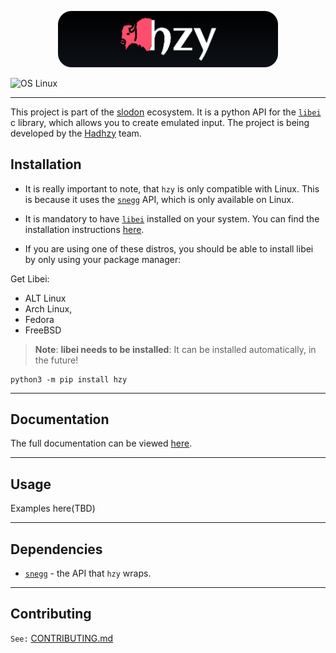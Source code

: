 <p align="center">
<img src="https://raw.githubusercontent.com/Hadhzy/hzy/main/_static/images/logo_buffalo_2.png" alt="" width="70%">
</p>


![OS Linux](https://img.shields.io/badge/OS-Linux-blue)

---
This project is part of the [slodon](https://slodon.io/) ecosystem. It is a python API for the [`libei`](https://gitlab.freedesktop.org/libinput/libei) c library, which allows you to create emulated input.
The project is being developed by the [Hadhzy](https://discord.gg/Qt89JBB2ES) team.

## Installation
- It is really important to note, that `hzy` is only compatible with Linux. This is because it uses the [`snegg`](https://gitlab.freedesktop.org/libinput/snegg) API, which is only available on Linux.


- It is mandatory to have [`libei`](https://gitlab.freedesktop.org/libinput/libei) installed on your system. You can find the installation instructions [here](https://gitlab.freedesktop.org/libinput/snegg/-/blob/master/README.md#installation).

- If you are using one of these distros, you should be able to install libei by only using your package manager:

Get Libei:

- ALT Linux
- Arch Linux,
- Fedora
- FreeBSD

> **Note**: **libei needs to be installed**: It can be installed automatically, in the future!
>
>
```shell
python3 -m pip install hzy
```
---

## Documentation

The full documentation can be viewed [here](https://hadhzy.github.io/hzy/).

---

## Usage

Examples here(TBD)

---
## Dependencies

* <a href="https://gitlab.freedesktop.org/libinput/snegg" target="_blank"><code>snegg</code></a> - the API that `hzy` wraps.
---
## Contributing
`See:` [CONTRIBUTING.md](https://github.com/Hadhzy/hzy/blob/master/CONTRIBUTING.md)
